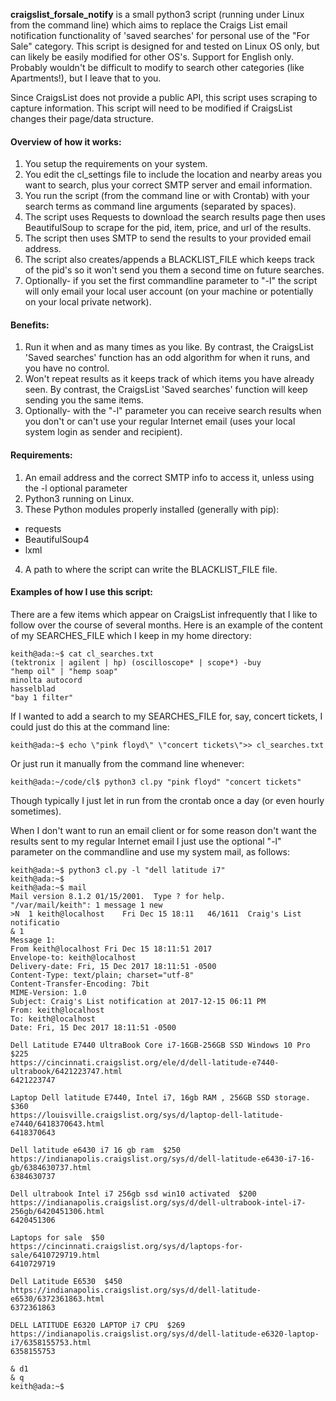 **craigslist_forsale_notify** is a small python3 script (running under Linux from the command line) which aims to replace the Craigs List email notification functionality of 'saved searches' for personal use of the "For Sale" category. This script is designed for and tested on Linux OS only, but can likely be easily modified for other OS's. Support for English only. Probably wouldn't be difficult to modify to search other categories (like Apartments!), but I leave that to you. 

Since CraigsList does not provide a public API, this script uses scraping to capture information. This script will need to be modified if CraigsList changes their page/data structure.

#### Overview of how it works:
1. You setup the requirements on your system.
2. You edit the cl_settings file to include the location and nearby areas you want to search, plus your correct SMTP server and email information.
3. You run the script (from the command line or with Crontab) with your search terms as command line arguments (separated by spaces).
4. The script uses Requests to download the search results page then uses BeautifulSoup to scrape for the pid, item, price, and url of the results.
5. The script then uses SMTP to send the results to your provided email address.
6. The script also creates/appends a BLACKLIST_FILE which keeps track of the pid's so it won't send you them a second time on future searches.
7. Optionally- if you set the first commandline parameter to "-l" the script will only email your local user account (on your machine or potentially on your local private network).

#### Benefits:
1. Run it when and as many times as you like.  By contrast, the CraigsList 'Saved searches' function has an odd algorithm for when it runs, and you have no control.
2. Won't repeat results as it keeps track of which items you have already seen.  By contrast, the CraigsList 'Saved searches' function will keep sending you the same items.
3. Optionally- with the "-l" parameter you can receive search results when you don't or can't use your regular Internet email (uses your local system login as sender and recipient).


#### Requirements:
1. An email address and the correct SMTP info to access it, unless using the -l optional parameter
2. Python3 running on Linux.
3. These Python modules properly installed (generally with pip):  
  * requests
  * BeautifulSoup4
  * lxml

4. A path to where the script can write the BLACKLIST_FILE file.

#### Examples of how I use this script:
There are a few items which appear on CraigsList infrequently that I like to follow over the course of several months. Here is an example of the content of my SEARCHES_FILE which I keep in my home directory:

```  
keith@ada:~$ cat cl_searches.txt
(tektronix | agilent | hp) (oscilloscope* | scope*) -buy
"hemp oil" | "hemp soap"
minolta autocord
hasselblad
"bay 1 filter"
```  
If I wanted to add a search to my SEARCHES_FILE for, say, concert tickets, I could just do this at the command line:

```
keith@ada:~$ echo \"pink floyd\" \"concert tickets\">> cl_searches.txt
```  

Or just run it manually from the command line whenever:
```  
keith@ada:~/code/cl$ python3 cl.py "pink floyd" "concert tickets"
```  

Though typically I just let in run from the crontab once a day (or even hourly sometimes).

When I don't want to run an email client or for some reason don't want the results sent to my regular Internet email I just use the  optional "-l" parameter on the commandline and use my system mail, as follows:

```
keith@ada:~$ python3 cl.py -l "dell latitude i7"
keith@ada:~$
keith@ada:~$ mail
Mail version 8.1.2 01/15/2001.  Type ? for help.
"/var/mail/keith": 1 message 1 new
>N  1 keith@localhost    Fri Dec 15 18:11   46/1611  Craig's List notificatio
& 1
Message 1:
From keith@localhost Fri Dec 15 18:11:51 2017
Envelope-to: keith@localhost
Delivery-date: Fri, 15 Dec 2017 18:11:51 -0500
Content-Type: text/plain; charset="utf-8"
Content-Transfer-Encoding: 7bit
MIME-Version: 1.0
Subject: Craig's List notification at 2017-12-15 06:11 PM
From: keith@localhost
To: keith@localhost
Date: Fri, 15 Dec 2017 18:11:51 -0500

Dell Latitude E7440 UltraBook Core i7-16GB-256GB SSD Windows 10 Pro  $225
https://cincinnati.craigslist.org/ele/d/dell-latitude-e7440-ultrabook/6421223747.html
6421223747

Laptop Dell latitude E7440, Intel i7, 16gb RAM , 256GB SSD storage.  $360
https://louisville.craigslist.org/sys/d/laptop-dell-latitude-e7440/6418370643.html
6418370643

Dell latitude e6430 i7 16 gb ram  $250
https://indianapolis.craigslist.org/sys/d/dell-latitude-e6430-i7-16-gb/6384630737.html
6384630737

Dell ultrabook Intel i7 256gb ssd win10 activated  $200
https://indianapolis.craigslist.org/sys/d/dell-ultrabook-intel-i7-256gb/6420451306.html
6420451306

Laptops for sale  $50
https://cincinnati.craigslist.org/sys/d/laptops-for-sale/6410729719.html
6410729719

Dell Latitude E6530  $450
https://indianapolis.craigslist.org/sys/d/dell-latitude-e6530/6372361863.html
6372361863

DELL LATITUDE E6320 LAPTOP i7 CPU  $269
https://indianapolis.craigslist.org/sys/d/dell-latitude-e6320-laptop-i7/6358155753.html
6358155753

& d1
& q
keith@ada:~$
```
